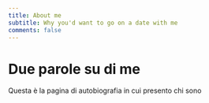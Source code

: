 ```yaml
---
title: About me
subtitle: Why you'd want to go on a date with me
comments: false
---
```


# Due parole su di me
Questa è la pagina di autobiografia in cui presento chi sono